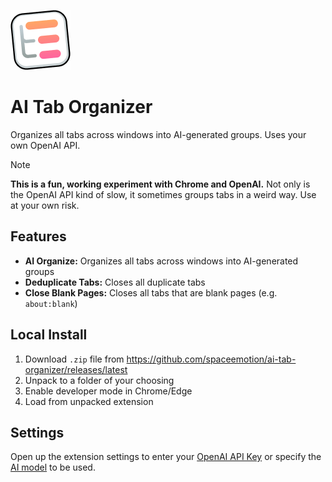 ![Logo](./public/icons/icon96.png)

# AI Tab Organizer
Organizes all tabs across windows into AI-generated groups. Uses your own OpenAI API.

> [!NOTE]
> **This is a fun, working experiment with Chrome and OpenAI.**
> Not only is the OpenAI API kind of slow, it sometimes groups tabs in a weird way.
> Use at your own risk.

## Features
- **AI Organize:** Organizes all tabs across windows into AI-generated groups
- **Deduplicate Tabs:** Closes all duplicate tabs
- **Close Blank Pages:** Closes all tabs that are blank pages (e.g. `about:blank`)

## Local Install
1. Download `.zip` file from https://github.com/spaceemotion/ai-tab-organizer/releases/latest
2. Unpack to a folder of your choosing
3. Enable developer mode in Chrome/Edge
4. Load from unpacked extension

## Settings
Open up the extension settings to enter your [OpenAI API Key]
or specify the [AI model] to be used.

[OpenAI API Key]: <https://platform.openai.com/account/api-keys> "Generate a new API token"
[AI model]: <https://platform.openai.com/docs/models> "View all available models"
